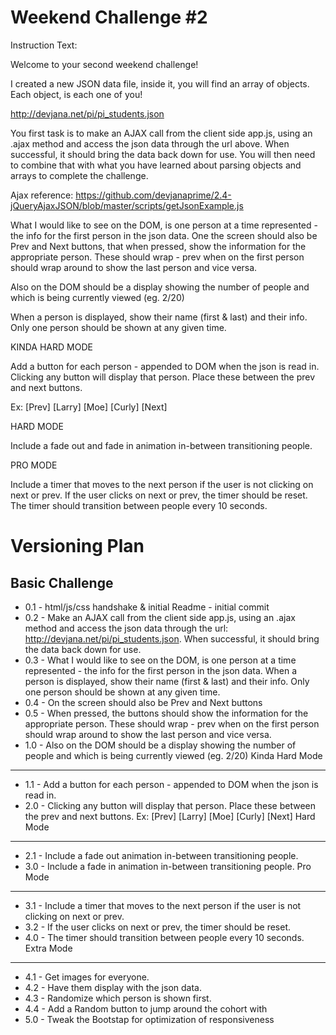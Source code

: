 Weekend Challenge #2
====================

Instruction Text:

Welcome to your second weekend challenge!

I created a new JSON data file, inside it, you will find an array of objects. Each object, is each one of you!

http://devjana.net/pi/pi_students.json

You first task is to make an AJAX call from the client side app.js, using an .ajax method and access the json data through the url above. When successful, it should bring the data back down for use. You will then need to combine that with what you have learned about parsing objects and arrays to complete the challenge.

Ajax reference: https://github.com/devjanaprime/2.4-jQueryAjaxJSON/blob/master/scripts/getJsonExample.js

What I would like to see on the DOM, is one person at a time represented - the info for the first person in the json data. One the screen should also be Prev and Next buttons, that when pressed, show the information for the appropriate person. These should wrap - prev when on the first person should wrap around to show the last person and vice versa.

Also on the DOM should be a display showing the number of people and which is being currently viewed (eg. 2/20)

When a person is displayed, show their name (first & last) and their info. Only one person should be shown at any given time.

KINDA HARD MODE

Add a button for each person - appended to DOM when the json is read in. Clicking any button will display that person. Place these between the prev and next buttons.

Ex: [Prev] [Larry] [Moe] [Curly] [Next]

HARD MODE

Include a fade out and fade in animation in-between transitioning people.

PRO MODE

Include a timer that moves to the next person if the user is not clicking on next or prev. If the user clicks on next or prev, the timer should be reset. The timer should transition between people every 10 seconds.

Versioning Plan
===============
Basic Challenge
---------------
* 0.1 - html/js/css handshake & initial Readme - initial commit
* 0.2 - Make an AJAX call from the client side app.js, using an .ajax method and access the json data through the url: http://devjana.net/pi/pi_students.json. When successful, it should bring the data back down for use.
* 0.3 - What I would like to see on the DOM, is one person at a time represented - the info for the first person in the json data. When a person is displayed, show their name (first & last) and their info. Only one person should be shown at any given time.
* 0.4 - On the screen should also be Prev and Next buttons
* 0.5 - When pressed, the buttons should show the information for the appropriate person. These should wrap - prev when on the first person should wrap around to show the last person and vice versa.
* 1.0 - Also on the DOM should be a display showing the number of people and which is being currently viewed (eg. 2/20)
Kinda Hard Mode
---------------
* 1.1 - Add a button for each person - appended to DOM when the json is read in.
* 2.0 - Clicking any button will display that person. Place these between the prev and next buttons. Ex: [Prev] [Larry] [Moe] [Curly] [Next]
Hard Mode
---------
* 2.1 - Include a fade out animation in-between transitioning people.
* 3.0 - Include a fade in animation in-between transitioning people.
Pro Mode
--------
* 3.1 - Include a timer that moves to the next person if the user is not clicking on next or prev.
* 3.2 - If the user clicks on next or prev, the timer should be reset.
* 4.0 - The timer should transition between people every 10 seconds.
Extra Mode
----------
* 4.1 - Get images for everyone.
* 4.2 - Have them display with the json data.
* 4.3 - Randomize which person is shown first.
* 4.4 - Add a Random button to jump around the cohort with
* 5.0 - Tweak the Bootstap for optimization of responsiveness

